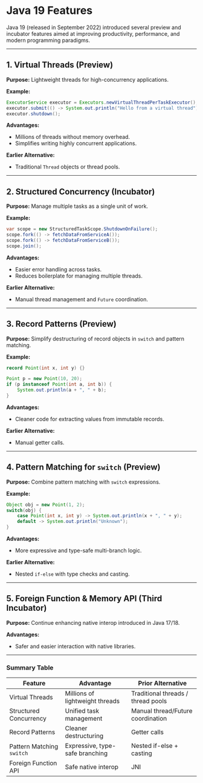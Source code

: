 # Java 19 Features

Java 19 (released in September 2022) introduced several preview and incubator features aimed at improving productivity, performance, and modern programming paradigms.

---

## 1. Virtual Threads (Preview)

**Purpose:** Lightweight threads for high-concurrency applications.

**Example:**

```java
ExecutorService executor = Executors.newVirtualThreadPerTaskExecutor();
executor.submit(() -> System.out.println("Hello from a virtual thread"));
executor.shutdown();
```

**Advantages:**

* Millions of threads without memory overhead.
* Simplifies writing highly concurrent applications.

**Earlier Alternative:**

* Traditional `Thread` objects or thread pools.

---

## 2. Structured Concurrency (Incubator)

**Purpose:** Manage multiple tasks as a single unit of work.

**Example:**

```java
var scope = new StructuredTaskScope.ShutdownOnFailure();
scope.fork(() -> fetchDataFromServiceA());
scope.fork(() -> fetchDataFromServiceB());
scope.join();
```

**Advantages:**

* Easier error handling across tasks.
* Reduces boilerplate for managing multiple threads.

**Earlier Alternative:**

* Manual thread management and `Future` coordination.

---

## 3. Record Patterns (Preview)

**Purpose:** Simplify destructuring of record objects in `switch` and pattern matching.

**Example:**

```java
record Point(int x, int y) {}

Point p = new Point(10, 20);
if (p instanceof Point(int a, int b)) {
    System.out.println(a + ", " + b);
}
```

**Advantages:**

* Cleaner code for extracting values from immutable records.

**Earlier Alternative:**

* Manual getter calls.

---

## 4. Pattern Matching for `switch` (Preview)

**Purpose:** Combine pattern matching with `switch` expressions.

**Example:**

```java
Object obj = new Point(1, 2);
switch(obj) {
    case Point(int x, int y) -> System.out.println(x + ", " + y);
    default -> System.out.println("Unknown");
}
```

**Advantages:**

* More expressive and type-safe multi-branch logic.

**Earlier Alternative:**

* Nested `if-else` with type checks and casting.

---

## 5. Foreign Function & Memory API (Third Incubator)

**Purpose:** Continue enhancing native interop introduced in Java 17/18.

**Advantages:**

* Safer and easier interaction with native libraries.

---

### Summary Table

| Feature                   | Advantage                       | Prior Alternative                  |
| ------------------------- | ------------------------------- | ---------------------------------- |
| Virtual Threads           | Millions of lightweight threads | Traditional threads / thread pools |
| Structured Concurrency    | Unified task management         | Manual thread/Future coordination  |
| Record Patterns           | Cleaner destructuring           | Getter calls                       |
| Pattern Matching `switch` | Expressive, type-safe branching | Nested if-else + casting           |
| Foreign Function API      | Safe native interop             | JNI                                |
